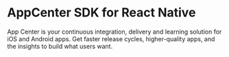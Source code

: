 # AppCenter SDK for React Native

App Center is your continuous integration, delivery and learning solution for iOS and Android apps. Get faster release cycles, higher-quality apps, and the insights to build what users want.
